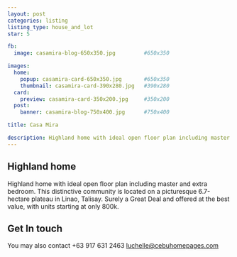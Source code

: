 ```yaml
---
layout: post
categories: listing
listing_type: house_and_lot
star: 5

fb:
  image: casamira-blog-650x350.jpg         #650x350

images:
  home:
    popup: casamira-card-650x350.jpg       #650x350
    thumbnail: casamira-card-390x280.jpg   #390x280
  card:
    preview: casamira-card-350x200.jpg     #350x200
  post:
    banner: casamira-blog-750x400.jpg      #750x400

title: Casa Mira

description: Highland home with ideal open floor plan including master and extra bedroom.This distinctive community is located on a picturesque 6.7-hectare plateau in Linao, Talisay.Surely a Great Deal and offered at the best value, with units starting at only 800k.
---
```


## Highland home

Highland home with ideal open floor plan including master and extra bedroom. This distinctive community is located on a picturesque 6.7-hectare plateau in Linao, Talisay. Surely a Great Deal and offered at the best value, with units starting at only 800k.

## Get In touch
You may also contact +63 917 631 2463 
[luchelle@cebuhomepages.com](mailto:luchelle@cebuhomepages.com)